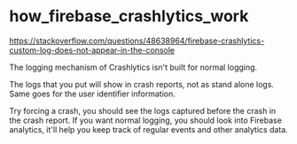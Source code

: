 # how_firebase_crashlytics_work

https://stackoverflow.com/questions/48638964/firebase-crashlytics-custom-log-does-not-appear-in-the-console

The logging mechanism of Crashlytics isn't built for normal logging.

The logs that you put will show in crash reports, not as stand alone logs. Same goes for the user identifier information.

Try forcing a crash, you should see the logs captured before the crash in the crash report. If you want normal logging, you should look into Firebase analytics, it'll help you keep track of regular events and other analytics data.
